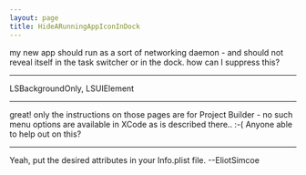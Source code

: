 ```yaml
---
layout: page
title: HideARunningAppIconInDock
---
```



my new app should run as a sort of networking daemon - and should not reveal itself in the task switcher or in the dock.  how can I suppress this?

----

LSBackgroundOnly, LSUIElement

----

great! only the instructions on those pages are for Project Builder - no such menu options are available in XCode as is described there.. :-( Anyone able to help out on this?

----

Yeah, put the desired attributes in your Info.plist file. --EliotSimcoe

